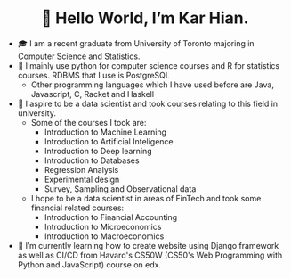  <h1 align="center">        👋 Hello World, I’m Kar Hian. </h1>
 
- 🎓 I am a recent graduate from University of Toronto majoring in Computer Science and Statistics.  
- 📙 I mainly use python for computer science courses and R for statistics courses. RDBMS that I use is PostgreSQL
  - Other programming languages which I have used before are Java, Javascript, C, Racket and Haskell
- 👀 I aspire to be a data scientist and took courses relating to this field in university. 
   - Some of the courses I took are:
     - Introduction to Machine Learning
     - Introduction to Artificial Inteligence
     - Introduction to Deep learning
     - Introduction to Databases
     - Regression Analysis
     - Experimental design
     - Survey, Sampling and Observational data
   - I hope to be a data scientist in areas of FinTech and took some financial related courses:
     - Introduction to Financial Accounting
     - Introduction to Microeconomics
     - Introduction to Macroeconomics
- 🌱 I’m currently learning how to create website using Django framework as well as CI/CD from Havard's CS50W (CS50's Web Programming with Python and JavaScript) course on edx. 

<!---
karhian/karhian is a ✨ special ✨ repository because its `README.md` (this file) appears on your GitHub profile.
You can click the Preview link to take a look at your changes.
--->
